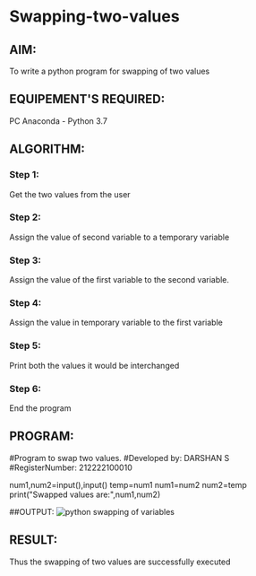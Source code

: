 # Swapping-two-values
## AIM:
To write a python program for swapping of two values
## EQUIPEMENT'S REQUIRED: 
PC
Anaconda - Python 3.7
## ALGORITHM: 
### Step 1:
Get the two values from the user
### Step 2: 
Assign the value of second variable to a temporary variable 
### Step 3: 
Assign the value of the first variable to the second variable.
### Step 4:  
Assign the value in temporary variable to the first variable
### Step 5: 
Print both the values it would be interchanged
### Step 6: 
End the program
## PROGRAM:
#Program to swap two values.
#Developed by: DARSHAN S 
#RegisterNumber: 212222100010

num1,num2=input(),input()
temp=num1
num1=num2
num2=temp
print("Swapped values are:",num1,num2)
 
##OUTPUT:
![python swapping of variables](https://user-images.githubusercontent.com/115534676/224619182-856842ba-00bf-4958-9cb0-5421a1cfc7b8.jpg)


## RESULT:
Thus the swapping of two values are successfully executed



